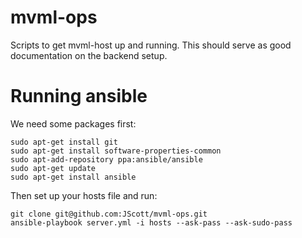 # mvml-ops

Scripts to get mvml-host up and running. This should serve as good documentation on the backend setup.

# Running ansible

We need some packages first:

```
sudo apt-get install git
sudo apt-get install software-properties-common
sudo apt-add-repository ppa:ansible/ansible
sudo apt-get update
sudo apt-get install ansible
```

Then set up your hosts file and run:

```
git clone git@github.com:JScott/mvml-ops.git
ansible-playbook server.yml -i hosts --ask-pass --ask-sudo-pass
```
